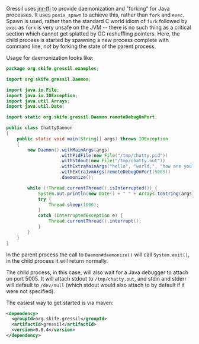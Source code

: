 Gressil uses [jnr-ffi](https://github.com/jnr/jnr-ffi) to provide
daemonization and "forking" for Java processes. It uses
<code>posix_spawn</code> to achieve this, rather than
<code>fork</code> and <code>exec</code>. Spawn is used, rather than
the standard C world idiom of <code>fork</code> followed by
<code>exec</code> as <code>fork</code> is very unsafe on the JVM --
there is no such thing as a critical section which cannot get splatted
by GC reshuffling pointers. Here, the child process is started by spawning
a new process complete with command line, *not* by forking the state of the
parent process.

Usage for daemonization looks like:

```java
package org.skife.gressil.examples;

import org.skife.gressil.Daemon;

import java.io.File;
import java.io.IOException;
import java.util.Arrays;
import java.util.Date;

import static org.skife.gressil.Daemon.remoteDebugOnPort;

public class ChattyDaemon
{
    public static void main(String[] args) throws IOException
    {
        new Daemon().withMainArgs(args)
                    .withPidFile(new File("/tmp/chatty.pid"))
                    .withStdout(new File("/tmp/chatty.out"))
                    .withExtraMainArgs("hello", "world,", "how are you?")
                    .withExtraJvmArgs(remoteDebugOnPort(5005))
                    .daemonize();

        while (!Thread.currentThread().isInterrupted()) {
            System.out.println(new Date() + " " + Arrays.toString(args));
            try {
                Thread.sleep(1000);
            }
            catch (InterruptedException e) {
                Thread.currentThread().interrupt();
            }
        }
    }
}
```
In the parent process the call to <code>Daemon#daemonize()</code> will
call <code>System.exit()</code>, in the child process it will return
normally.

The child process, in this case, will also wait for a Java debugger to
attach on port 5005. It will attach stdout to <code>/tmp/chatty.out</code>,
and stdin and stderr will default to <code>/dev/null</code> (which stdout would also attach to
by default if it were not specified).

The easiest way to get started is via maven:

```xml
<dependency>
  <groupId>org.skife.gressil</groupId>
  <artifactId>gressil</artifactId>
  <version>0.0.4</version>
</dependency>
```
